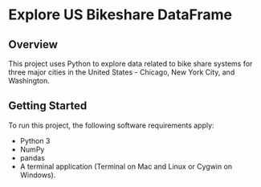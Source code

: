 # Explore US Bikeshare DataFrame

## Overview
This project uses Python to explore data related to bike share systems for three
major cities in the United States - Chicago, New York City, and Washington.

## Getting Started
To run this project, the following software requirements apply:
* Python 3
* NumPy
* pandas
* A terminal application (Terminal on Mac and Linux or Cygwin on Windows).
